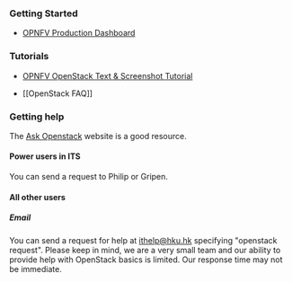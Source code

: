 
### Getting Started
* [OPNFV Production Dashboard](https://175.159.190.15)

### Tutorials
* [OPNFV OpenStack Text & Screenshot Tutorial](https://github.com/philipho11/opnfv-hku/wiki/openstack-tutorial-index)

* [[OpenStack FAQ]] 


### Getting help

The [Ask Openstack](https://ask.openstack.org/en/questions/) website is a good resource.

#### Power users in ITS
You can send a request to Philip or Gripen.


#### All other users

##### Email
You can send a request for help at ithelp@hku.hk specifying "openstack request".  Please keep in mind, we are a very small team and our ability to provide help with OpenStack basics is limited.  Our response time may not be immediate.


